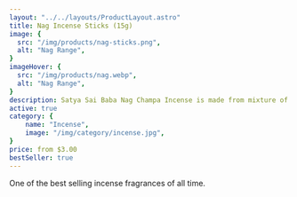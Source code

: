 ```yaml
---
layout: "../../layouts/ProductLayout.astro"
title: Nag Incense Sticks (15g)
image: {
  src: "/img/products/nag-sticks.png",
  alt: "Nag Range",
}
imageHover: {
  src: "/img/products/nag.webp",
  alt: "Nag Range",
}
description: Satya Sai Baba Nag Champa Incense is made from mixture of herbs, floral extracts and oils
active: true
category: {
    name: "Incense",
    image: "/img/category/incense.jpg",
}
price: from $3.00
bestSeller: true
---
```


One of the best selling incense fragrances of all time.